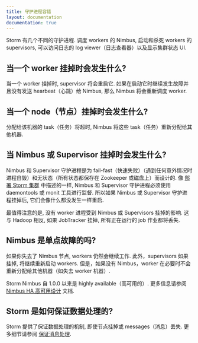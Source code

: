 ```yaml
---
title: 守护进程容错
layout: documentation
documentation: true
---
```


Storm 有几个不同的守护进程.
调度 workers 的 Nimbus, 启动和杀死 workers 的 supervisors, 可以访问日志的 log viewer（日志查看器）以及显示集群状态 UI.

## 当一个 worker 挂掉时会发生什么?

当一个 worker 挂掉时, supervisor 将会重启它.
如果在启动它时继续发生故障并且没有发送 hearbeat（心跳）给 Nimbus, 那么 Nimbus 将会重新调度 worker.

## 当一个 node（节点）挂掉时会发生什么?

分配给该机器的 task（任务）将超时, Nimbus 将这些 task（任务）重新分配给其他机器.

## 当 Nimbus 或 Supervisor 挂掉时会发生什么?

Nimbus 和 Supervisor 守护进程是为 fail-fast（快速失败）（遇到任何意外情况时进程自毁）和无状态（所有状态都保存在 Zookeeper 或磁盘上）而设计的.
像 [部署 Storm 集群](Setting-up-a-Storm-cluster.html) 中描述的一样, Nimbus 和 Supervisor 守护进程必须使用 daemontools 或 monit 工具进行监督.
所以如果 Nimbus 或 Supervisor 守护进程挂掉后, 它们会像什么都没发生一样重启.

最值得注意的是, 没有 worker 进程受到 Nimbus 或 Supervisors 挂掉的影响.
这与 Hadoop 相反, 如果 JobTracker 挂掉, 所有正在运行的 job 作业都将丢失.

## Nimbus 是单点故障的吗?

如果你失去了 Nimbus 节点, workers 仍然会继续工作.
此外，supervisors 如果挂掉, 将继续重新启动 workers.
但是，如果没有 Nimbus，worker 在必要时不会重新分配给其他机器（如失去 worker 机器）.

Storm Nimbus 自 1.0.0 以来是 highly available（高可用的）.
更多信息请参阅 [Nimbus HA 高可用设计](nimbus-ha-design.html) 文档.

## Storm 是如何保证数据处理的?

Storm 提供了保证数据处理的机制, 即使节点挂掉或 messages（消息）丢失.
更多细节请参阅 [保证消息处理](Guaranteeing-message-processing.html).
